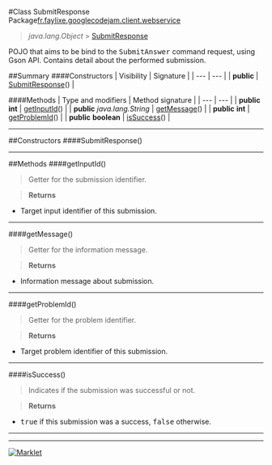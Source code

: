 #Class SubmitResponse
Package[fr.faylixe.googlecodejam.client.webservice](README.md)<br>

> *java.lang.Object* > [SubmitResponse](SubmitResponse.md)

POJO that aims to be bind to the <tt>SubmitAnswer</tt>
 command request, using Gson API. Contains detail about
 the performed submission.

##Summary
####Constructors
| Visibility | Signature |
| --- | --- |
| **public** | [SubmitResponse](#submitresponse)() |

####Methods
| Type and modifiers | Method signature |
| --- | --- |
| **public** **int** | [getInputId](#getinputid)() |
| **public** *java.lang.String* | [getMessage](#getmessage)() |
| **public** **int** | [getProblemId](#getproblemid)() |
| **public** **boolean** | [isSuccess](#issuccess)() |

---


##Constructors
####SubmitResponse()
> 


---


##Methods
####getInputId()
> Getter for the submission identifier.

> **Returns**
* Target input identifier of this submission.


---

####getMessage()
> Getter for the information message.

> **Returns**
* Information message about submission.


---

####getProblemId()
> Getter for the problem identifier.

> **Returns**
* Target problem identifier of this submission.


---

####isSuccess()
> Indicates if the submission was successful or not.

> **Returns**
* <tt>true</tt> if this submission was a success, <tt>false</tt> otherwise.


---

---

[![Marklet](https://img.shields.io/badge/Generated%20by-Marklet-green.svg)](https://github.com/Faylixe/marklet)